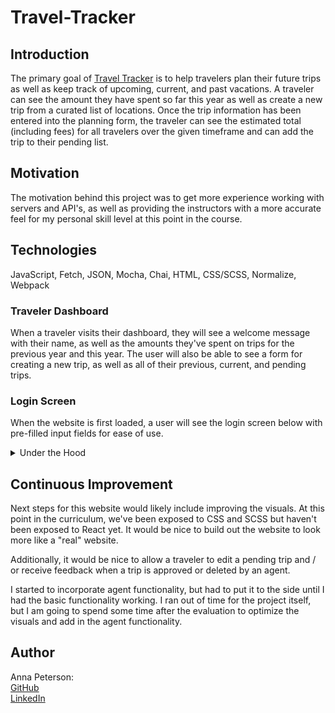 # Travel-Tracker

## Introduction
The primary goal of [Travel Tracker](https://github.com/AnnaPete/travel-tracker) is to help travelers plan their future trips as well as keep track of upcoming, current, and past vacations. A traveler can see the amount they have spent so far this year as well as create a new trip from a curated list of locations. Once the trip information has been entered into the planning form, the traveler can see the estimated total (including fees) for all travelers over the given timeframe and can add the trip to their pending list.

## Motivation
The motivation behind this project was to get more experience working with servers and API's, as well as providing the instructors with a more accurate feel for my personal skill level at this point in the course.


## Technologies
JavaScript, Fetch, JSON, Mocha, Chai, HTML, CSS/SCSS, Normalize, Webpack


### Traveler Dashboard
When a traveler visits their dashboard, they will see a welcome message with their name, as well as the amounts they've spent on trips for the previous year and this year. The user will also be able to see a form for creating a new trip, as well as all of their previous, current, and pending trips.


### Login Screen
When the website is first loaded, a user will see the login screen below with pre-filled input fields for ease of use.


<details>
  <Summary>Under the Hood</summary>
  The values for the username and password are used to populate the dashboards for the traveler and agent but are not actually authenticated in any way. The traveler username of <code>traveler25</code> means that the user with the ID of 25 will be retrieved from the Traveler API and will be used to populate the dashboard information.
</details>


## Continuous Improvement
Next steps for this website would likely include improving the visuals. At this point in the curriculum, we've been exposed to CSS and SCSS but haven't been exposed to React yet. It would be nice to build out the website to look more like a "real" website.

Additionally, it would be nice to allow a traveler to edit a pending trip and / or receive feedback when a trip is approved or deleted by an agent.

I started to incorporate agent functionality, but had to put it to the side until I had the basic functionality working. I ran out of time for the project itself, but I am going to spend some time after the evaluation to optimize the visuals and add in the agent functionality.


## Author

Anna Peterson: <br>
[GitHub](https://github.com/AnnaPete)<br>
[LinkedIn](https://www.linkedin.com/in/anna-peterson-0a0662249/)<br>

